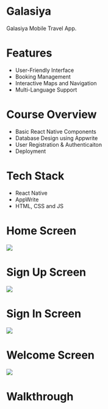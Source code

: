 # Galasiya
Galasiya Mobile Travel App.

# Features
* User-Friendly Interface
* Booking Management
* Interactive Maps and Navigation
* Multi-Language Support

# Course Overview
* Basic React Native Components
* Database Design using Appwrite
* User Registration & Authenticaiton
* Deployment

# Tech Stack
* React Native
* AppWrite
* HTML, CSS and JS

# Home Screen
<img src="assets/images/home.jpg">  

# Sign Up Screen
<img src="assets/images/signup.jpg">  

# Sign In Screen
<img src="assets/images/login.jpg">  

# Welcome Screen
<img src="assets/images/welcome.jpg">  

# Walkthrough
